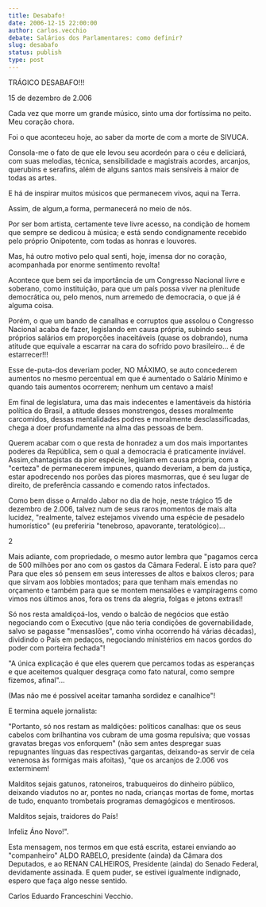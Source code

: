 ```yaml
---
title: Desabafo!
date: 2006-12-15 22:00:00
author: carlos.vecchio
debate: Salários dos Parlamentares: como definir?
slug: desabafo
status: publish 
type: post
---
```


TRÁGICO DESABAFO!!!  

15 de dezembro de 2.006  

  

Cada vez que morre um grande músico, sinto uma dor fortíssima no peito. Meu coração chora.   

Foi o que aconteceu hoje, ao saber da morte de com a morte de SIVUCA.   

Consola-me o fato de que ele levou seu acordeón para o céu e deliciará, com suas melodias, técnica, sensibilidade e magistrais acordes, arcanjos, querubins e serafins, além de alguns santos mais sensíveis à maior de todas as artes.   

E há de inspirar muitos músicos que permanecem vivos, aqui na Terra.  

Assim, de algum,a forma, permanecerá no meio de nós.  

Por ser bom artista, certamente teve livre acesso, na condição de homem que sempre se dedicou à música; e está sendo condignamente recebido pelo próprio Onipotente, com todas as honras e louvores.  

Mas, há outro motivo pelo qual senti, hoje, imensa dor no coração, acompanhada por enorme sentimento revolta!  

Acontece que bem sei da importância de um Congresso Nacional livre e soberano, como instituição, para que um país possa viver na plenitude democrática ou, pelo menos, num arremedo de democracia, o que já é alguma coisa.  

Porém, o que um bando de canalhas e corruptos que assolou o Congresso Nacional acaba de fazer, legislando em causa própria, subindo seus próprios salários em proporções inaceitáveis (quase os dobrando), numa atitude que equivale a escarrar na cara do sofrido povo brasileiro... é de estarrecer!!!  

Esse de-puta-dos deveriam poder, NO MÁXIMO, se auto concederem aumentos no mesmo percentual em que é aumentado o Salário Mínimo e quando tais aumentos ocorrerem; nenhum um centavo a mais!  

Em final de legislatura, uma das mais indecentes e lamentáveis da história política do Brasil, a atitude desses monstrengos, desses moralmente carcomidos, dessas mentalidades podres e moralmente desclassificadas, chega a doer profundamente na alma das pessoas de bem.   

Querem acabar com o que resta de honradez a um dos mais importantes poderes da República, sem o qual a democracia é praticamente inviável. Assim,chantagistas da pior espécie, legislam em causa própria, com a "certeza" de permanecerem impunes, quando deveriam, a bem da justiça, estar apodrecendo nos porões das piores masmorras, que é seu lugar de direito, de preferência cassando e comendo ratos infectados.  

Como bem disse o Arnaldo Jabor no dia de hoje, neste trágico 15 de dezembro de 2.006, talvez num de seus raros momentos de mais alta lucidez, "realmente, talvez estejamos vivendo uma espécie de pesadelo humorístico" (eu preferiria "tenebroso, apavorante, teratológico)...  

  

2  

Mais adiante, com propriedade, o mesmo autor lembra que "pagamos cerca de 500 milhões por ano com os gastos da Câmara Federal. E isto para que? Para que eles só pensem em seus interesses de altos e baixos cleros; para que sirvam aos lobbies montados; para que tenham mais emendas no orçamento e também para que se montem mensalões e vampiragems como vimos nos últimos anos, fora os trens da alegria, folgas e jetons extras!!  

Só nos resta amaldiçoá-los, vendo o balcão de negócios que estão negociando com o Executivo (que não teria condições de governabilidade, salvo se pagasse "mensaslões", como vinha ocorrendo há várias décadas), dividindo o País em pedaços, negociando ministérios em nacos gordos do poder com porteira fechada"!  

"A única explicação é que eles querem que percamos todas as esperanças e que aceitemos qualquer desgraça como fato natural, como sempre fizemos, afinal"...   

(Mas não me é possível aceitar tamanha sordidez e canalhice"!  

E termina aquele jornalista:  

 "Portanto, só nos restam as maldições: políticos canalhas: que os seus cabelos com brilhantina vos cubram de uma gosma repulsiva; que vossas gravatas bregas vos enforquem" (não sem antes despregar suas repugnantes línguas das respectivas gargantas, deixando-as servir de ceia venenosa às formigas mais afoitas), "que os arcanjos de 2.006 vos exterminem!  

Malditos sejais gatunos, ratoneiros, trabuqueiros do dinheiro público, deixando viadutos no ar, pontes no nada, crianças mortas de fome, mortas de tudo, enquanto trombetais programas demagógicos e mentirosos.   

Malditos sejais, traidores do País!  

Infeliz Áno Novo!".  

Esta mensagem, nos termos em que está escrita, estarei enviando ao "companheiro" ALDO RABELO, presidente (ainda) da Câmara dos Deputados, e ao RENAN CALHEIROS, Presidente (ainda) do Senado Federal, devidamente assinada. E quem puder, se estivei igualmente indignado, espero que faça algo nesse sentido.  

Carlos Eduardo Franceschini Vecchio.

